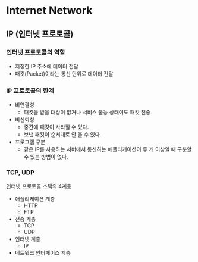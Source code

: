 # Internet Network

## IP (인터넷 프로토콜)

### 인터넷 프로토콜의 역할
- 지정한 IP 주소에 데이터 전달
- 패킷(Packet)이라는 통신 단위로 데이터 전달

### IP 프로토콜의 한계
- 비연결성
    - 패킷을 받을 대상이 없거나 서비스 불능 상태여도 패킷 전송
- 비신뢰성
    - 중간에 패킷이 사라질 수 있다.
    - 보낸 패킷이 순서대로 안 올 수 있다.
- 프로그램 구분
    - 같은 IP를 사용하는 서버에서 통신하는 애플리케이션이 두 개 이상일 때 구분할 수 있는 방법이 없다.

### TCP, UDP

인터넷 프로토콜 스택의 4계층
- 애플리케이션 계층
    - HTTP
    - FTP
- 전송 계층
    - TCP
    - UDP
- 인터넷 계층
    - IP
- 네트워크 인터페이스 계층